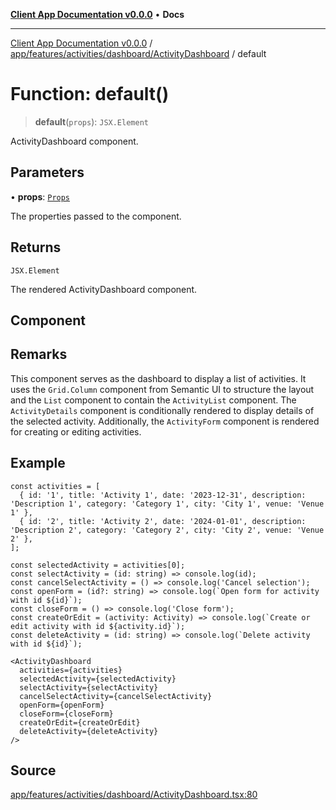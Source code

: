 [**Client App Documentation v0.0.0**](../../../../../../README.md) • **Docs**

***

[Client App Documentation v0.0.0](../../../../../../README.md) / [app/features/activities/dashboard/ActivityDashboard](../README.md) / default

# Function: default()

> **default**(`props`): `JSX.Element`

ActivityDashboard component.

## Parameters

• **props**: [`Props`](../interfaces/Props.md)

The properties passed to the component.

## Returns

`JSX.Element`

The rendered ActivityDashboard component.

## Component

## Remarks

This component serves as the dashboard to display a list of activities.
It uses the `Grid.Column` component from Semantic UI to structure the layout
and the `List` component to contain the `ActivityList` component.
The `ActivityDetails` component is conditionally rendered to display details
of the selected activity. Additionally, the `ActivityForm` component is rendered
for creating or editing activities.

## Example

```tsx
const activities = [
  { id: '1', title: 'Activity 1', date: '2023-12-31', description: 'Description 1', category: 'Category 1', city: 'City 1', venue: 'Venue 1' },
  { id: '2', title: 'Activity 2', date: '2024-01-01', description: 'Description 2', category: 'Category 2', city: 'City 2', venue: 'Venue 2' },
];

const selectedActivity = activities[0];
const selectActivity = (id: string) => console.log(id);
const cancelSelectActivity = () => console.log('Cancel selection');
const openForm = (id?: string) => console.log(`Open form for activity with id ${id}`);
const closeForm = () => console.log('Close form');
const createOrEdit = (activity: Activity) => console.log(`Create or edit activity with id ${activity.id}`);
const deleteActivity = (id: string) => console.log(`Delete activity with id ${id}`);

<ActivityDashboard
  activities={activities}
  selectedActivity={selectedActivity}
  selectActivity={selectActivity}
  cancelSelectActivity={cancelSelectActivity}
  openForm={openForm}
  closeForm={closeForm}
  createOrEdit={createOrEdit}
  deleteActivity={deleteActivity}
/>
```

## Source

[app/features/activities/dashboard/ActivityDashboard.tsx:80](https://github.com/jimmykurian/Reactivities/blob/85417055be40c93091219e6bba8d453667ca4663/client-app/src/app/features/activities/dashboard/ActivityDashboard.tsx#L80)
